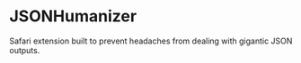 JSONHumanizer
=============

Safari extension built to prevent headaches from dealing with gigantic JSON outputs.
